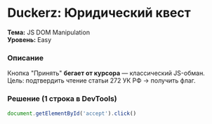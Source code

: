 # Duckerz: Юридический квест
**Тема:** JS DOM Manipulation  
**Уровень:** Easy  

### Описание
Кнопка "Принять" **бегает от курсора** — классический JS-обман.  
Цель: подтвердить чтение статьи 272 УК РФ → получить флаг.

### Решение (1 строка в DevTools)
```js
document.getElementById('accept').click()
